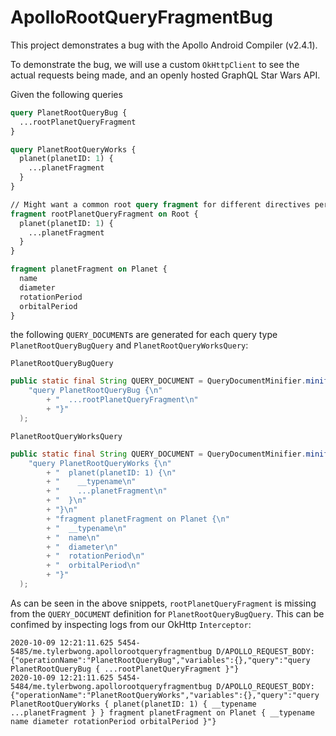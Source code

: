 # ApolloRootQueryFragmentBug

This project demonstrates a bug with the Apollo Android Compiler (v2.4.1).

To demonstrate the bug, we will use a custom `OkHttpClient` to see the actual requests being made, and an openly hosted GraphQL Star Wars API.

Given the following queries

```graphql
query PlanetRootQueryBug {
  ...rootPlanetQueryFragment
}

query PlanetRootQueryWorks {
  planet(planetID: 1) {
    ...planetFragment
  }
}

// Might want a common root query fragment for different directives per query
fragment rootPlanetQueryFragment on Root {
  planet(planetID: 1) {
    ...planetFragment
  }
}

fragment planetFragment on Planet {
  name
  diameter
  rotationPeriod
  orbitalPeriod
}

```

the following `QUERY_DOCUMENT`s are generated for each query type `PlanetRootQueryBugQuery` and `PlanetRootQueryWorksQuery`:

`PlanetRootQueryBugQuery`
```java
public static final String QUERY_DOCUMENT = QueryDocumentMinifier.minify(
    "query PlanetRootQueryBug {\n"
        + "  ...rootPlanetQueryFragment\n"
        + "}"
  );
```

`PlanetRootQueryWorksQuery`
```java
public static final String QUERY_DOCUMENT = QueryDocumentMinifier.minify(
    "query PlanetRootQueryWorks {\n"
        + "  planet(planetID: 1) {\n"
        + "    __typename\n"
        + "    ...planetFragment\n"
        + "  }\n"
        + "}\n"
        + "fragment planetFragment on Planet {\n"
        + "  __typename\n"
        + "  name\n"
        + "  diameter\n"
        + "  rotationPeriod\n"
        + "  orbitalPeriod\n"
        + "}"
  );
```

As can be seen in the above snippets, `rootPlanetQueryFragment` is missing from the `QUERY_DOCUMENT` definition for `PlanetRootQueryBugQuery`.
This can be confimed by inspecting logs from our OkHttp `Interceptor`:

```
2020-10-09 12:21:11.625 5454-5485/me.tylerbwong.apollorootqueryfragmentbug D/APOLLO_REQUEST_BODY: {"operationName":"PlanetRootQueryBug","variables":{},"query":"query PlanetRootQueryBug { ...rootPlanetQueryFragment }"}
2020-10-09 12:21:11.625 5454-5484/me.tylerbwong.apollorootqueryfragmentbug D/APOLLO_REQUEST_BODY: {"operationName":"PlanetRootQueryWorks","variables":{},"query":"query PlanetRootQueryWorks { planet(planetID: 1) { __typename ...planetFragment } } fragment planetFragment on Planet { __typename name diameter rotationPeriod orbitalPeriod }"}
```
